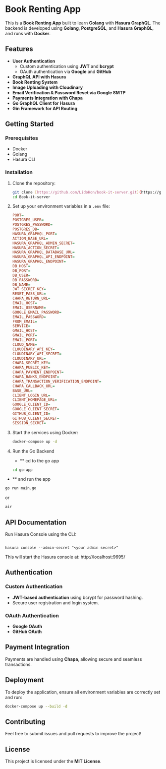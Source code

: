 # Book Renting App

This is a **Book Renting App** built to learn **Golang** with **Hasura GraphQL**. The backend is developed using **Golang**, **PostgreSQL**, and **Hasura GraphQL**, and runs with **Docker**.

## Features
- **User Authentication**
  - Custom authentication using **JWT** and **bcrypt**
  - OAuth authentication via **Google** and **GitHub**
- **GraphQL API with Hasura**
- **Book Renting System**
- **Image Uploading with Cloudinary**
- **Email Verification & Password Reset via Google SMTP**
- **Payments Integration with Chapa**
- **Go GraphQL Client for Hasura**
- **Gin Framework for API Routing**

## Getting Started

### Prerequisites
- Docker
- Golang
- Hasura CLI

### Installation
1. Clone the repository:
   ```sh
   git clone [https://github.com/LidoHon/book-it-server.git](https://github.com/LidoHon/Book-it-server.git)
   cd Book-it-server
   ```
2. Set up your environment variables in a `.env` file:
   ```ini
   PORT=
   POSTGRES_USER=
   POSTGRES_PASSWORD=
   POSTGRES_DB=
   HASURA_GRAPHQL_PORT=
   ACTION_BASE_URL=
   HASURA_GRAPHQL_ADMIN_SECRET=
   HASURA_ACTION_SECRET=
   HASURA_GRAPHQL_DATABASE_URL=
   HASURA_GRAPHQL_API_ENDPOINT=
   HASURA_GRAPHQL_ENDPOINT=
   DB_HOST=
   DB_PORT=
   DB_USER=
   DB_PASSWORD=
   DB_NAME=
   JWT_SECRET_KEY=
   RESET_PASS_URL=
   CHAPA_RETURN_URL=
   EMAIL_HOST=
   EMAIL_USERNAME=
   GOOGLE_EMAIL_PASSWORD=
   EMAIL_PASSWORD=
   FROM_EMAIL=
   SERVICE=
   GMAIL_HOST=
   GMAIL_PORT=
   EMAIL_PORT=
   CLOUD_NAME=
   CLOUDINARY_API_KEY=
   CLOUDINARY_API_SECRET=
   CLOUDINARY_URL=
   CHAPA_SECRET_KEY=
   CHAPA_PUBLIC_KEY=
   CHAPA_PAYMENT_ENDPOINT=
   CHAPA_BANKS_ENDPOINT=
   CHAPA_TRANSACTION_VERIFICATION_ENDPOINT=
   CHAPA_CALLBACK_URL=
   BASE_URL=
   CLIENT_LOGIN_URL=
   CLIENT_HOMEPAGE_URL=
   GOOGLE_CLIENT_ID=
   GOOGLE_CLIENT_SECRET=
   GITHUB_CLIENT_ID=
   GITHUB_CLIENT_SECRET=
   SESSION_SECRET=
   ```

3. Start the services using Docker:
   ```sh
   docker-compose up -d
   ```
4. Run the Go Backend
   - ** cd to the go app
   ```sh
   cd go-app
   ```
  - ** and run the app
```sh
go run main.go
```
or 
```sh 
air
```

## API Documentation

Run Hasura Console using the CLI:
```

hasura console --admin-secret "<your admin secret>"
```

This will start the Hasura console at: http://localhost:9695/

## Authentication
### Custom Authentication
- **JWT-based authentication** using bcrypt for password hashing.
- Secure user registration and login system.

### OAuth Authentication
- **Google OAuth**
- **GitHub OAuth**

## Payment Integration
Payments are handled using **Chapa**, allowing secure and seamless transactions.

## Deployment
To deploy the application, ensure all environment variables are correctly set and run:
```sh
docker-compose up --build -d
```

## Contributing
Feel free to submit issues and pull requests to improve the project!

## License
This project is licensed under the **MIT License**.
